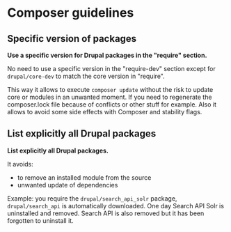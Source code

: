 # Composer guidelines

## Specific version of packages

**Use a specific version for Drupal packages in the "require" section.**

No need to use a specific version in the "require-dev" section except for
`drupal/core-dev` to match the core version in "require".

This way it allows to execute `composer update` without the risk to update core
or modules in an unwanted moment. If you need to regenerate the composer.lock
file because of conflicts or other stuff for example. Also it allows to avoid
some side effects with Composer and stability flags.

## List explicitly all Drupal packages

**List explicitly all Drupal packages.**

It avoids:
* to remove an installed module from the source
* unwanted update of dependencies

Example: you require the `drupal/search_api_solr` package, `drupal/search_api`
is automatically downloaded. One day Search API Solr is uninstalled and removed.
Search API is also removed but it has been forgotten to uninstall it.
